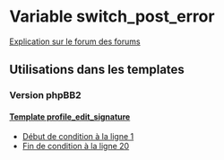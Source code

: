 # Variable switch_post_error
[Explication sur le forum des forums](http://forum.forumactif.com/t294113-listing-des-variables#switch_post_error)
## Utilisations dans les templates
### Version phpBB2
#### [Template profile_edit_signature](subsilver/profile_edit_signature.md)
* [Début de condition à la ligne 1](../subsilver/profile_edit_signature.tpl#L1)
* [Fin de condition à la ligne 20](../subsilver/profile_edit_signature.tpl#L20)